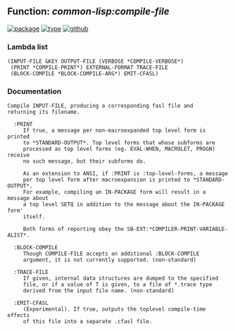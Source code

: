 ## Function: ***common-lisp:compile-file***
[![package](https://img.shields.io/badge/Package-COMMON--LISP-5f9ea0.svg?style=social&colorA=999999)](../) [![type](https://img.shields.io/badge/Type-Function-5f9ea0.svg?style=social&colorA=999999)](../#function) [![github](https://img.shields.io/badge/GitHub-View_the_source-5f9ea0.svg?style=social&colorA=999999&logo=github)](https://github.com/sbcl/sbcl/blob/master/src/compiler/main.lisp/) 
### Lambda list
```
(INPUT-FILE &KEY OUTPUT-FILE (VERBOSE *COMPILE-VERBOSE*)
 (PRINT *COMPILE-PRINT*) EXTERNAL-FORMAT TRACE-FILE
 (BLOCK-COMPILE *BLOCK-COMPILE-ARG*) EMIT-CFASL)
```
### Documentation
```
Compile INPUT-FILE, producing a corresponding fasl file and
returning its filename.

  :PRINT
     If true, a message per non-macroexpanded top level form is printed
     to *STANDARD-OUTPUT*. Top level forms that whose subforms are
     processed as top level forms (eg. EVAL-WHEN, MACROLET, PROGN) receive
     no such message, but their subforms do.

     As an extension to ANSI, if :PRINT is :top-level-forms, a message
     per top level form after macroexpansion is printed to *STANDARD-OUTPUT*.
     For example, compiling an IN-PACKAGE form will result in a message about
     a top level SETQ in addition to the message about the IN-PACKAGE form'
     itself.

     Both forms of reporting obey the SB-EXT:*COMPILER-PRINT-VARIABLE-ALIST*.

  :BLOCK-COMPILE
     Though COMPILE-FILE accepts an additional :BLOCK-COMPILE
     argument, it is not currently supported. (non-standard)

  :TRACE-FILE
     If given, internal data structures are dumped to the specified
     file, or if a value of T is given, to a file of *.trace type
     derived from the input file name. (non-standard)

  :EMIT-CFASL
     (Experimental). If true, outputs the toplevel compile-time effects
     of this file into a separate .cfasl file.
```
